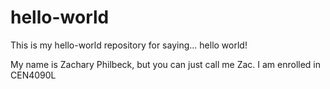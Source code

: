 # hello-world
This is my hello-world repository for saying... hello world!

My name is Zachary Philbeck, but you can just call me Zac. I am enrolled in CEN4090L
